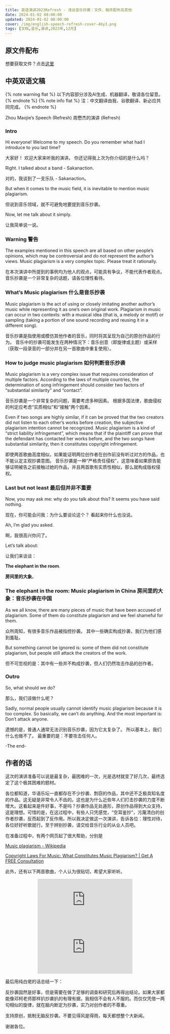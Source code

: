 ```yaml
---
title: 英语演讲2023Refresh - 浅谈音乐抄袭：文件、稿件配布及其他
date: 2024-01-02 08:00:00
updated: 2024-01-02 08:00:00
cover: /img/english-speech-refresh-cover-4by3.png
tags: [文档,音乐,演讲,2023年,12月]
---
```


## 原文件配布

想要获取文件？点击[这里](/file/英语演讲2023_Refresh.zip)

## 中英双语文稿

{% note warning flat %}
以下内容部分涉及AI生成、机器翻译，敬请各位留意。
{% endnote %}
{% note info flat %}
注：中文翻译由我、谷歌翻译、新必应共同完成。
{% endnote %}

Zhou Maojie’s Speech (Refresh)
周懋杰的演讲 (Refresh)

### Intro

Hi everyone! Welcome to my speech. Do you remember what had I introduce to you last time?

大家好！ 欢迎大家来听我的演讲。 你还记得我上次为你介绍的是什么吗？

Right. I talked about a band - Sakanaction.

对的，我谈到了一支乐队 - Sakanaction。

But when it comes to the music field, it is inevitable to mention music plagiarism.

但说到音乐领域，就不可避免地要提到音乐抄袭。

Now, let me talk about it simply.

让我简单说一说。

### Warning 警告

The examples mentioned in this speech are all based on other people’s opinions, which may be controversial and do not represent the author’s views. Music plagiarism is a very complex topic. Please treat it rationally.

在本次演讲中所提到的事例均为他人的观点，可能具有争议，不能代表作者观点。音乐抄袭是一个非常复杂的话题，请各位理性看待。

### What’s Music plagiarism 什么是音乐抄袭

Music plagiarism is the act of using or closely imitating another author’s music while representing it as one’s own original work. Plagiarism in music can occur in two contexts: with a musical idea (that is, a melody or motif) or sampling (taking a portion of one sound recording and reusing it in a different song).

音乐抄袭是指使用或模仿其他作者的音乐，同时将其呈现为自己的原创作品的行为。 音乐中的抄袭可能发生在两种情况下：音乐创意（即旋律或主题）或采样（获取一段录音的一部分并在另一首歌曲中重复使用）。

### How to judge music plagiarism 如何判断音乐抄袭

Music plagiarism is a very complex issue that requires consideration of multiple factors. According to the laws of multiple countries, the determination of song infringement should consider two factors of “substantial similarity” and “contact”.

音乐抄袭是一个非常复杂的问题，需要考虑多种因素。 根据多国法律，歌曲侵权的判定应考虑“实质相似”和“接触”两个因素。

Even if two songs are highly similar, if it can be proved that the two creators did not listen to each other’s works before creation, the subjective plagiarism intention cannot be recognized. Music plagiarism is a kind of “strict liability infringement”, which means that if the plaintiff can prove that the defendant has contacted her works before, and the two songs have substantial similarity, then it constitutes copyright infringement.

即使两首歌曲高度相似，如果能证明两位创作者在创作前没有听过对方的作品，也不能认定主观抄袭意图。 音乐抄袭是一种“严格责任侵权”，这意味着如果原告能够证明被告之前接触过她的作品，并且两首歌有实质性相似，那么就构成版权侵权。

### Last but not least 最后但并非不重要

Now, you may ask me: why do you talk about this? It seems you have said nothing.

现在，你可能会问我：为什么要谈论这个？ 看起来你什么也没说。

Ah, I’m glad you asked.

啊，我很高兴你问了。

Let’s talk about:

让我们来谈谈：

**The elephant in the room**.

**房间里的大象**。

### The elephant in the room: Music plagiarism in China 房间里的大象：音乐抄袭在中国

As we all know, there are many pieces of music that have been accused of plagiarism. Some of them do constitute plagiarism and we feel shameful for them.

众所周知，有很多音乐作品被指控抄袭。 其中一些确实构成抄袭，我们为他们感到羞耻。

But something cannot be ignored is: some of them did not constitute plagiarism, but people still attack the creators of the work.

但不可忽视的是：其中有一些并不构成抄袭，但人们仍然攻击作品的创作者。

### Outro

So, what should we do?

那么，我们该做什么呢？

Sadly, normal people usually cannot identify music plagiarism because it is too complex. So basically, we can’t do anything. And the most important is: Don’t attack anyone.

遗憾的是，普通人通常无法识别音乐抄袭，因为它太复杂了。 所以基本上，我们什么也做不了。 最重要的是：不要攻击任何人。

-The end-

## 作者的话

这次的演讲准备可以说是最复杂，最困难的一次，光是选材就变了好几次，最终选定了这个极其困难的题材。

各位都知道，华语乐坛一直都存在不少抄袭、剽窃的作品，其中还不乏极具知名度的作品。这无疑是非常令人不齿的。这也是为什么近些年人们打击抄袭的力度不断增大。这看起来是件好事，不是吗？抄袭作品无处遁形，原创作品得到大众支持，这是理想。可惜的是，在这过程中，有些人只凭感觉，“空耳鉴抄”，污蔑清白的创作者抄袭，反而起到了反作用。所以我决定做这一次演讲，告诉各位：理性对待，各位好好听歌就行。至于辨别抄袭，请交给音乐行业的从业人员吧。

在准备过程中，有两个网页起了很大帮助，分别是

[Music plagiarism - Wikipedia](https://en.wikipedia.org/wiki/Music_plagiarism)

[Copyright Laws For Music: What Constitutes Music Plagiarism? | Get A FREE Consultation](https://www.paulandpaul.com/copyright-laws-for-music-what-constitutes-music-plagiarism/)

此外，还有以下两首歌曲，个人认为很贴切，希望大家听听。

<div align=center class="aspect-ratio">
    <iframe src="https://player.bilibili.com/player.html?bvid=BV1wW411n771&page=1&high_quality=1&danmaku=0&autoplay=0"
    scrolling="no"
    border="0"
    frameborder="no"
    framespacing="0"
    high_quality=1
    danmaku=1
    allowfullscreen="true">
    </iframe>
</div>

<div align=center class="aspect-ratio">
    <iframe src="https://player.bilibili.com/player.html?bvid=BV11x411H7UY&page=1&high_quality=1&danmaku=0&autoplay=0"
    scrolling="no"
    border="0"
    frameborder="no"
    framespacing="0"
    high_quality=1
    danmaku=1
    allowfullscreen="true">
    </iframe>
</div>

最后用纯白佬的话总结一下：

反抄袭固然是好事，但是需要在做了足够的调查和研究后再得出结论。如果大家都能像邓柯老师那样扒抄袭扒的有理有据，我相信不会有人不服的。而仅仅凭借一两句相似的旋律，就在脑内断定为抄袭，实乃对创作者的不尊重。

支持原创，抵制无脑反抄袭。不要见得风是得雨，每天都想整个大新闻。

谢谢各位。
